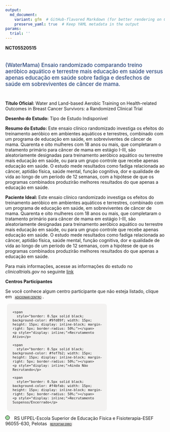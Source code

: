 ```yaml
---
output: 
  md_document:
    variant: gfm  # GitHub-flavored Markdown (for better rendering on GitHub)
    preserve_yaml: true  # Keep YAML metadata in the output
params:
  trial: ''
---
```


**NCT05520515**

<div style="padding: 5px 5px 5px 0px; font-size: 1.20em; font-weight: 500; color: #2E4A7F; text-align: left; margin-bottom: 20px">

(WaterMama) Ensaio randomizado comparando treino aeróbico aquático e
terrestre mais educação em saúde versus apenas educação em saúde sobre
fadiga e desfechos de saúde em sobreviventes de câncer de mama.

</div>

**Título Oficial:** Water and Land-based Aerobic Training on
Health-related Outcomes in Breast Cancer Survivors: a Randomized
Clinical Trial

**Desenho do Estudo:** Tipo de Estudo Indisponivel

**Resumo do Estudo:** Este ensaio clínico randomizado investiga os
efeitos do treinamento aeróbico em ambientes aquáticos e terrestres,
combinado com um programa de educação em saúde, em sobreviventes de
câncer de mama. Quarenta e oito mulheres com 18 anos ou mais, que
completaram o tratamento primário para câncer de mama em estágio I-III,
são aleatoriamente designadas para treinamento aeróbico aquático ou
terrestre mais educação em saúde, ou para um grupo controle que recebe
apenas educação em saúde. O estudo mede resultados como fadiga
relacionada ao câncer, aptidão física, saúde mental, função cognitiva,
dor e qualidade de vida ao longo de um período de 12 semanas, com a
hipótese de que os programas combinados produzirão melhores resultados
do que apenas a educação em saúde.

**Paciente Ideal:** Este ensaio clínico randomizado investiga os efeitos
do treinamento aeróbico em ambientes aquáticos e terrestres, combinado
com um programa de educação em saúde, em sobreviventes de câncer de
mama. Quarenta e oito mulheres com 18 anos ou mais, que completaram o
tratamento primário para câncer de mama em estágio I-III, são
aleatoriamente designadas para treinamento aeróbico aquático ou
terrestre mais educação em saúde, ou para um grupo controle que recebe
apenas educação em saúde. O estudo mede resultados como fadiga
relacionada ao câncer, aptidão física, saúde mental, função cognitiva,
dor e qualidade de vida ao longo de um período de 12 semanas, com a
hipótese de que os programas combinados produzirão melhores resultados
do que apenas a educação em saúde.

Para mais informações, acesse as informações do estudo no
*clinicaltrials.gov* no seguinte
[link](https://clinicaltrials.gov/ct2/show/NCT05520515)

**Centros Participantes**

Se você conhece algum centro participante que não esteja listado, clique
em
<span style="color: #2E4A7F; margin-left: 2px; padding: 4px; background-color: #f3f2f1; border-radius: 8px; font-weight: 500; font-size: 0.6em"><a
href="https://flazar.shinyapps.io/formsapp?study_nct_id=NCT05520515&amp;location_id=N%2FA&amp;location_full_name=N%2FA&amp;form_type=Adicionar%20Centro"
target="_blank">ADICIONAR CENTRO</a></span>.

<div style="margin-bottom: 8px; margin-left: 5px; padding: 8px; max-width: 300px; background-color: #f3f2f1; border-radius: 8px; font-size: 0.9em">

<div style="margin-left: 10px;">

    <span 
      style="border: 0.5px solid black; background-color: #9fd89f; width: 15px; height: 15px; display: inline-block; margin-right: 5px; border-radius: 50%;"></span>
    <p style="display: inline;">Recrutamento Ativo</p>

</div>

<div style="margin-left: 10px;">

    <span 
      style="border: 0.5px solid black; background-color: #fef7b2; width: 15px; height: 15px; display: inline-block; margin-right: 5px; border-radius: 50%;"></span>
    <p style="display: inline;">Ainda Não Recrutando</p>

</div>

<div style="margin-left: 10px;">

    <span 
      style="border: 0.5px solid black; background-color: #f4bfab; width: 15px; height: 15px; display: inline-block; margin-right: 5px; border-radius: 50%;"></span>
    <p style="display: inline;">Recrutamento Suspenso/Encerrado</p>

</div>

</div>

<span style="margin-bottom: -2px;"><span style="border: 0.5px solid black; display: inline-block; width: 12px; height: 12px; border-radius: 50%; margin-right: 10px; padding-bottom: 0px; background-color: #9fd89f;"></span>
RS UFPEL-Escola Superior de Educação Física e Fisioterapia-ESEF
96055-630, Pelotas
<span style="color: #2E4A7F; margin-left: 2px; padding: 4px; background-color: #f3f2f1; border-radius: 8px; font-weight: 500; font-size: 0.6em"><a
href="https://flazar.shinyapps.io/formsapp?study_nct_id=NCT05520515&amp;location_id=ESCOLASUPERIORDEEDUCACAOFISICAPELOTASRS96055630BRAZIL&amp;location_full_name=UFPEL-Escola%20Superior%20de%20Educa%C3%A7%C3%A3o%20F%C3%ADsica%20e%20Fisioterapia-ESEF%2C%2096055-630%2C%20Pelotas&amp;form_type=Reportar%20Erro"
target="_blank">REPORTAR ERRO</a></span></span>
